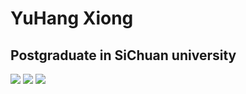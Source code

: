 # YuHang Xiong

## Postgraduate in SiChuan university
![](https://img.shields.io/badge/language-C++-orange.svg?style=flat&logo=smart&logoColor=ffffff)
![](https://img.shields.io/badge/os-linux-blue?style=flat&logo=Linux&logoColor=ffffff)
![](https://img.shields.io/badge/use-matlab-brightgreen?style=flat&logo=mathworks&logoColor=ffffff)
